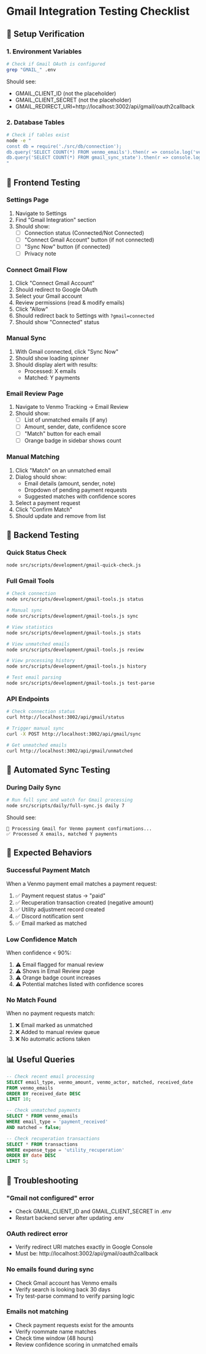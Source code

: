 # Gmail Integration Testing Checklist

## 🔧 Setup Verification

### 1. Environment Variables
```bash
# Check if Gmail OAuth is configured
grep "GMAIL_" .env
```
Should see:
- GMAIL_CLIENT_ID (not the placeholder)
- GMAIL_CLIENT_SECRET (not the placeholder)
- GMAIL_REDIRECT_URI=http://localhost:3002/api/gmail/oauth2callback

### 2. Database Tables
```bash
# Check if tables exist
node -e "
const db = require('./src/db/connection');
db.query('SELECT COUNT(*) FROM venmo_emails').then(r => console.log('venmo_emails:', r.rows[0].count));
db.query('SELECT COUNT(*) FROM gmail_sync_state').then(r => console.log('gmail_sync_state:', r.rows[0].count));
"
```

## 🧪 Frontend Testing

### Settings Page
1. Navigate to Settings
2. Find "Gmail Integration" section
3. Should show:
   - [ ] Connection status (Connected/Not Connected)
   - [ ] "Connect Gmail Account" button (if not connected)
   - [ ] "Sync Now" button (if connected)
   - [ ] Privacy note

### Connect Gmail Flow
1. Click "Connect Gmail Account"
2. Should redirect to Google OAuth
3. Select your Gmail account
4. Review permissions (read & modify emails)
5. Click "Allow"
6. Should redirect back to Settings with `?gmail=connected`
7. Should show "Connected" status

### Manual Sync
1. With Gmail connected, click "Sync Now"
2. Should show loading spinner
3. Should display alert with results:
   - Processed: X emails
   - Matched: Y payments

### Email Review Page
1. Navigate to Venmo Tracking → Email Review
2. Should show:
   - [ ] List of unmatched emails (if any)
   - [ ] Amount, sender, date, confidence score
   - [ ] "Match" button for each email
   - [ ] Orange badge in sidebar shows count

### Manual Matching
1. Click "Match" on an unmatched email
2. Dialog should show:
   - Email details (amount, sender, note)
   - Dropdown of pending payment requests
   - Suggested matches with confidence scores
3. Select a payment request
4. Click "Confirm Match"
5. Should update and remove from list

## 🔧 Backend Testing

### Quick Status Check
```bash
node src/scripts/development/gmail-quick-check.js
```

### Full Gmail Tools
```bash
# Check connection
node src/scripts/development/gmail-tools.js status

# Manual sync
node src/scripts/development/gmail-tools.js sync

# View statistics
node src/scripts/development/gmail-tools.js stats

# View unmatched emails
node src/scripts/development/gmail-tools.js review

# View processing history
node src/scripts/development/gmail-tools.js history

# Test email parsing
node src/scripts/development/gmail-tools.js test-parse
```

### API Endpoints
```bash
# Check connection status
curl http://localhost:3002/api/gmail/status

# Trigger manual sync
curl -X POST http://localhost:3002/api/gmail/sync

# Get unmatched emails
curl http://localhost:3002/api/gmail/unmatched
```

## 🔄 Automated Sync Testing

### During Daily Sync
```bash
# Run full sync and watch for Gmail processing
node src/scripts/daily/full-sync.js daily 7
```

Should see:
```
📧 Processing Gmail for Venmo payment confirmations...
✅ Processed X emails, matched Y payments
```

## 🎯 Expected Behaviors

### Successful Payment Match
When a Venmo payment email matches a payment request:
1. ✅ Payment request status → "paid"
2. ✅ Recuperation transaction created (negative amount)
3. ✅ Utility adjustment record created
4. ✅ Discord notification sent
5. ✅ Email marked as matched

### Low Confidence Match
When confidence < 90%:
1. ⚠️ Email flagged for manual review
2. ⚠️ Shows in Email Review page
3. ⚠️ Orange badge count increases
4. ⚠️ Potential matches listed with confidence scores

### No Match Found
When no payment requests match:
1. ❌ Email marked as unmatched
2. ❌ Added to manual review queue
3. ❌ No automatic actions taken

## 📊 Useful Queries

```sql
-- Check recent email processing
SELECT email_type, venmo_amount, venmo_actor, matched, received_date
FROM venmo_emails
ORDER BY received_date DESC
LIMIT 10;

-- Check unmatched payments
SELECT * FROM venmo_emails
WHERE email_type = 'payment_received'
AND matched = false;

-- Check recuperation transactions
SELECT * FROM transactions
WHERE expense_type = 'utility_recuperation'
ORDER BY date DESC
LIMIT 5;
```

## 🐛 Troubleshooting

### "Gmail not configured" error
- Check GMAIL_CLIENT_ID and GMAIL_CLIENT_SECRET in .env
- Restart backend server after updating .env

### OAuth redirect error
- Verify redirect URI matches exactly in Google Console
- Must be: http://localhost:3002/api/gmail/oauth2callback

### No emails found during sync
- Check Gmail account has Venmo emails
- Verify search is looking back 30 days
- Try test-parse command to verify parsing logic

### Emails not matching
- Check payment requests exist for the amounts
- Verify roommate name matches
- Check time window (48 hours)
- Review confidence scoring in unmatched emails